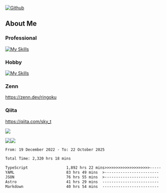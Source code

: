 [![Github](https://img.shields.io/github/followers/skyt-a?label=Follow&style=social)](https://github.com/skyt-a)

## About Me
### Professional
[![My Skills](https://skillicons.dev/icons?i=react,ts,js,nodejs,java,graphql,firebase,githubactions&theme=light)](https://skillicons.dev)
### Hobby
[![My Skills](https://skillicons.dev/icons?i=unity,rust,py&theme=light)](https://skillicons.dev)

### Zenn
https://zenn.dev/ringoku
### Qiita
https://qiita.com/sky_t


![](https://github-profile-summary-cards.vercel.app/api/cards/profile-details?username=skyt-a&theme=default)

![](https://github-profile-summary-cards.vercel.app/api/cards/repos-per-language?username=skyt-a&theme=default)![](https://github-profile-summary-cards.vercel.app/api/cards/stats?username=RinGoku&theme=default)

<!--START_SECTION:waka-->

```txt
From: 19 December 2022 - To: 22 October 2025

Total Time: 2,320 hrs 18 mins

TypeScript                 1,892 hrs 22 mins>>>>>>>>>>>>>>>>>>>>-----   81.56 %
YAML                       83 hrs 49 mins  >------------------------   03.61 %
JSON                       76 hrs 55 mins  >------------------------   03.32 %
Astro                      41 hrs 29 mins  -------------------------   01.79 %
Markdown                   40 hrs 54 mins  -------------------------   01.76 %
```

<!--END_SECTION:waka-->
